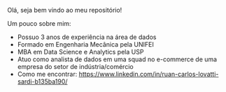 Olá, seja bem vindo ao meu repositório!

Um pouco sobre mim:
- Possuo 3 anos de experiência na área de dados
- Formado em Engenharia Mecânica pela UNIFEI
- MBA em Data Science e Analytics pela USP
- Atuo como analista de dados em uma squad no e-commerce de uma empresa do setor de indústria/comércio
- Como me encontrar: https://www.linkedin.com/in/ruan-carlos-lovatti-sardi-b135ba190/

<!---
ruanlovatti/ruanlovatti is a ✨ special ✨ repository because its `README.md` (this file) appears on your GitHub profile.
You can click the Preview link to take a look at your changes.
--->
